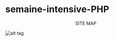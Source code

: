 # semaine-intensive-PHP

<p align="center" size="30px">SITE MAP</p>

![alt tag](https://github.com/ninolam/SI-PHP/blob/master/Sitemap%20(2).png)
